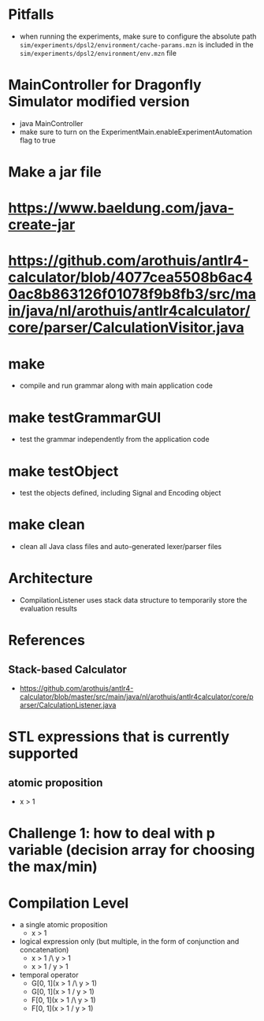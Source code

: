 # Pitfalls
- when running the experiments, make sure to configure the absolute path
`sim/experiments/dpsl2/environment/cache-params.mzn` is included in the `sim/experiments/dpsl2/environment/env.mzn` file

# MainController for Dragonfly Simulator modified version
- java MainController <environment XML file> <experiment result file>
- make sure to turn on the ExperimentMain.enableExperimentAutomation
  flag to true

# Make a jar file
# https://www.baeldung.com/java-create-jar

# https://github.com/arothuis/antlr4-calculator/blob/4077cea5508b6ac40ac8b863126f01078f9b8fb3/src/main/java/nl/arothuis/antlr4calculator/core/parser/CalculationVisitor.java
# make
- compile and run grammar along with main application code

# make testGrammarGUI
- test the grammar independently from the application code

# make testObject
- test the objects defined, including Signal and Encoding object

# make clean
- clean all Java class files and auto-generated lexer/parser files

# Architecture
- CompilationListener uses stack data structure to temporarily store the evaluation results

# References
## Stack-based Calculator
- https://github.com/arothuis/antlr4-calculator/blob/master/src/main/java/nl/arothuis/antlr4calculator/core/parser/CalculationListener.java

# STL expressions that is currently supported
## atomic proposition
- x > 1

# Challenge 1: how to deal with p variable (decision array for choosing the max/min)

# Compilation Level
- a single atomic proposition
    - x > 1
- logical expression only (but multiple, in the form of conjunction and concatenation)
    - x > 1 /\ y > 1
    - x > 1 \/ y > 1
- temporal operator
    - G[0, 1](x > 1 /\ y > 1)
    - G[0, 1](x > 1 \/ y > 1)
    - F[0, 1](x > 1 /\ y > 1)
    - F[0, 1](x > 1 \/ y > 1)
